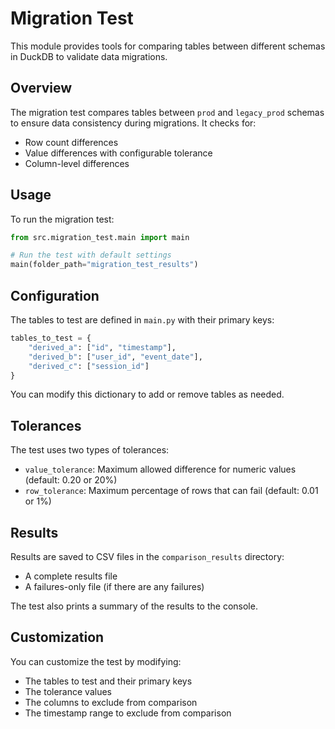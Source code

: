 # Migration Test

This module provides tools for comparing tables between different schemas in DuckDB to validate data migrations.

## Overview

The migration test compares tables between `prod` and `legacy_prod` schemas to ensure data consistency during migrations. It checks for:

- Row count differences
- Value differences with configurable tolerance
- Column-level differences

## Usage

To run the migration test:

```python
from src.migration_test.main import main

# Run the test with default settings
main(folder_path="migration_test_results")
```

## Configuration

The tables to test are defined in `main.py` with their primary keys:

```python
tables_to_test = {
    "derived_a": ["id", "timestamp"],
    "derived_b": ["user_id", "event_date"],
    "derived_c": ["session_id"]
}
```

You can modify this dictionary to add or remove tables as needed.

## Tolerances

The test uses two types of tolerances:

- `value_tolerance`: Maximum allowed difference for numeric values (default: 0.20 or 20%)
- `row_tolerance`: Maximum percentage of rows that can fail (default: 0.01 or 1%)

## Results

Results are saved to CSV files in the `comparison_results` directory:
- A complete results file
- A failures-only file (if there are any failures)

The test also prints a summary of the results to the console.

## Customization

You can customize the test by modifying:

- The tables to test and their primary keys
- The tolerance values
- The columns to exclude from comparison
- The timestamp range to exclude from comparison 